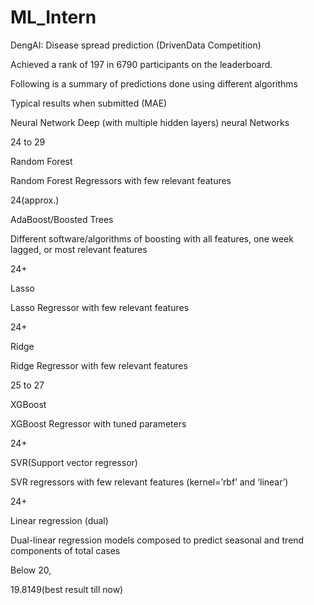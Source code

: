# ML_Intern
DengAI: Disease spread prediction (DrivenData Competition)

Achieved a rank of 197 in 6790 participants on the leaderboard.

Following is a summary of predictions done using different algorithms



Typical results when submitted (MAE)



Neural Network
Deep (with multiple hidden layers) neural Networks

24 to 29

Random Forest

Random Forest Regressors with few relevant features

24(approx.)

AdaBoost/Boosted Trees

Different software/algorithms of boosting with all features, one week lagged, or most
relevant features

24+

Lasso

Lasso Regressor with few relevant features

24+

Ridge

Ridge Regressor with few relevant features

25 to 27

XGBoost

XGBoost Regressor with tuned parameters

24+

SVR(Support vector regressor)

SVR regressors with few relevant features (kernel=’rbf’ and ‘linear’)

24+

Linear regression (dual)

Dual-linear regression models composed to predict seasonal and trend components of total cases


Below 20,

19.8149(best result till now)
